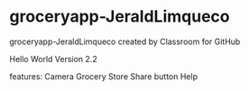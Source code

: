 # groceryapp-JeraldLimqueco
groceryapp-JeraldLimqueco created by Classroom for GitHub

Hello World Version 2.2

features:
Camera
Grocery Store
Share button
Help

